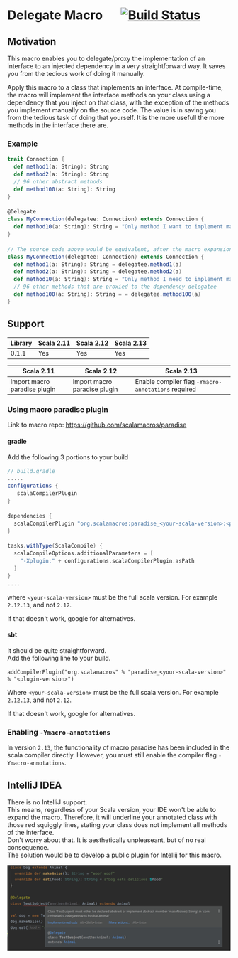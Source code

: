 # Delegate Macro &emsp; [![Build Status](https://www.travis-ci.com/cmhteixeira/delegate-macro.svg?branch=master)](https://www.travis-ci.com/cmhteixeira/delegate-macro)

## Motivation
This macro enables you to delegate/proxy the implementation of an interface to an injected dependency in a very straightforward way. It saves you from the tedious work of doing it manually.

Apply this macro to a class that implements an interface. At compile-time, the macro will
implement the interface methods on your class using a dependency that you inject on that class, with the exception
of the methods you implement manually on the source code.
The value is in saving you from the tedious task of doing that yourself. It is the more usefull the more methods
in the interface there are.

### Example

```scala
trait Connection {
  def method1(a: String): String
  def method2(a: String): String
  // 96 other abstract methods
  def method100(a: String): String
}

@Delegate
class MyConnection(delegatee: Connection) extends Connection {
  def method10(a: String): String = "Only method I want to implement manually"
}

// The source code above would be equivalent, after the macro expansion, to the code below
class MyConnection(delegatee: Connection) extends Connection {
  def method1(a: String): String = delegatee.method1(a)
  def method2(a: String): String = delegatee.method2(a)
  def method10(a: String): String = "Only method I need to implement manually"
  // 96 other methods that are proxied to the dependency delegatee
  def method100(a: String): String = = delegatee.method100(a)
}
```

## Support

| Library | Scala 2.11 | Scala 2.12 | Scala 2.13 |
|---------|------------|------------|------------|
| 0.1.1   | Yes        | Yes        | Yes        |

| Scala 2.11                                                  | Scala 2.12                                                 | Scala 2.13                                                           |
|-------------------------------------------------------------|------------------------------------------------------------|----------------------------------------------------------------------|
| Import macro paradise plugin  | Import macro paradise plugin | Enable compiler flag `-Ymacro-annotations` required |

### Using macro paradise plugin

Link to macro repo: https://github.com/scalamacros/paradise  

#### gradle
Add the following 3 portions to your build

```gradle
// build.gradle
.....
configurations {
   scalaCompilerPlugin
}

dependencies {
  scalaCompilerPlugin "org.scalamacros:paradise_<your-scala-version>:<plugin-version>"
}

tasks.withType(ScalaCompile) {
  scalaCompileOptions.additionalParameters = [
    "-Xplugin:" + configurations.scalaCompilerPlugin.asPath
  ]
}
.... 
```
where `<your-scala-version>` must be the full scala version. For example `2.12.13`, and not `2.12`.

If that doesn't work, google for alternatives.
#### sbt
It should be quite straightforward.  
Add the following line to your build. 
```
addCompilerPlugin("org.scalamacros" % "paradise_<your-scala-version>" % "<plugin-version>")
``` 
Where `<your-scala-version>` must be the full scala version. For example `2.12.13`, and not `2.12`. 

If that doesn't work, google for alternatives.

### Enabling `-Ymacro-annotations`

In version `2.13`, the functionality of macro paradise has been included in the scala compiler directly. However, you must still enable the compiler flag `-Ymacro-annotations`.



## IntelliJ IDEA

There is no IntelliJ support.  
This means, regardless of your Scala version, your IDE won't be able to expand the macro. Therefore, it will underline your annotated class with those red squiggly lines, stating your class does not implement all methods of the interface.  
Don't worry about that. It is aesthetically unpleaseant, but of no real consequence.   
The solution would be to develop a public plugin for Intellij for this macro.

![](./documentation/ExampleRedLinesIntellijSupport.png)
